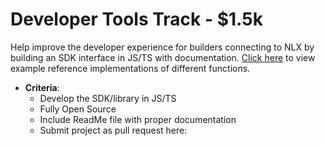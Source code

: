 # Developer Tools Track - $1.5k

Help improve the developer experience for builders connecting to NLX by building an SDK interface in JS/TS with documentation. [Click here](https://github.com/NLX-Protocol/nlx-synthetics/tree/main/scripts) to view example reference implementations of different functions.

- **Criteria**:
    - Develop the SDK/library in JS/TS
    - Fully Open Source
    - Include ReadMe file with proper documentation
    - Submit project as pull request here: 